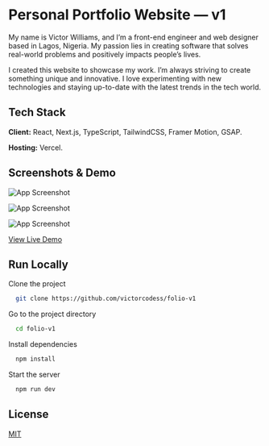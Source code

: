 # Personal Portfolio Website — v1

My name is Victor Williams, and I’m a front-end engineer and web designer based in Lagos, Nigeria. My passion lies in creating software that solves real-world problems and positively impacts people’s lives.

I created this website to showcase my work. I’m always striving to create something unique and innovative. I love experimenting with new technologies and staying up-to-date with the latest trends in the tech world.

## Tech Stack

**Client:** React, Next.js, TypeScript, TailwindCSS, Framer Motion, GSAP.

**Hosting:** Vercel.

## Screenshots & Demo

![App Screenshot](https://user-images.githubusercontent.com/84178696/228679118-47e63775-0635-42b2-8838-a80644ef612b.png)

![App Screenshot](https://user-images.githubusercontent.com/84178696/228673498-ad33b834-58b3-43e5-b184-b136d01c6e1a.png)

![App Screenshot](https://user-images.githubusercontent.com/84178696/228675919-70180c2c-c888-423d-ae85-409ce4645b8b.png)

[View Live Demo](https://folio-v1-victorcodess.vercel.app/)

## Run Locally

Clone the project

```bash
  git clone https://github.com/victorcodess/folio-v1
```

Go to the project directory

```bash
  cd folio-v1
```

Install dependencies

```bash
  npm install
```

Start the server

```bash
  npm run dev
```

## License

[MIT](https://choosealicense.com/licenses/mit/)
